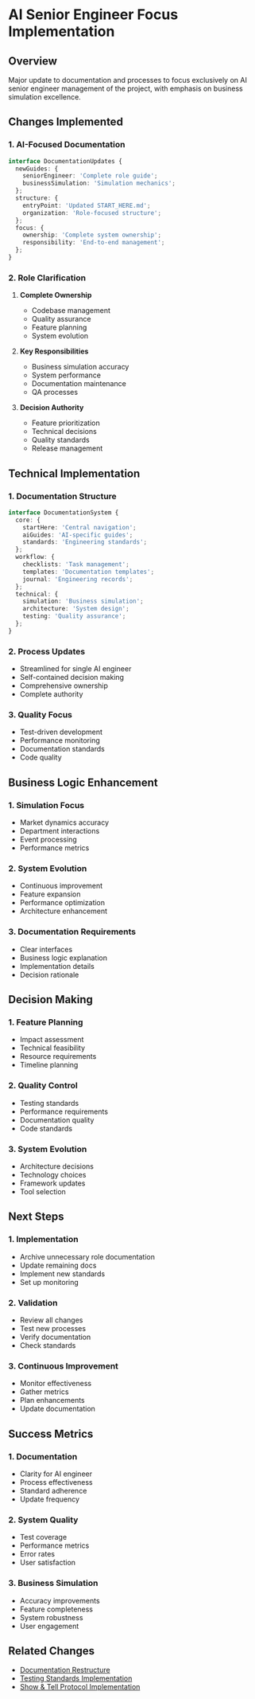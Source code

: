 # AI Senior Engineer Focus Implementation

## Overview
Major update to documentation and processes to focus exclusively on AI senior engineer management of the project, with emphasis on business simulation excellence.

## Changes Implemented

### 1. AI-Focused Documentation
```typescript
interface DocumentationUpdates {
  newGuides: {
    seniorEngineer: 'Complete role guide';
    businessSimulation: 'Simulation mechanics';
  };
  structure: {
    entryPoint: 'Updated START_HERE.md';
    organization: 'Role-focused structure';
  };
  focus: {
    ownership: 'Complete system ownership';
    responsibility: 'End-to-end management';
  };
}
```

### 2. Role Clarification

1. **Complete Ownership**
   - Codebase management
   - Quality assurance
   - Feature planning
   - System evolution

2. **Key Responsibilities**
   - Business simulation accuracy
   - System performance
   - Documentation maintenance
   - QA processes

3. **Decision Authority**
   - Feature prioritization
   - Technical decisions
   - Quality standards
   - Release management

## Technical Implementation

### 1. Documentation Structure
```typescript
interface DocumentationSystem {
  core: {
    startHere: 'Central navigation';
    aiGuides: 'AI-specific guides';
    standards: 'Engineering standards';
  };
  workflow: {
    checklists: 'Task management';
    templates: 'Documentation templates';
    journal: 'Engineering records';
  };
  technical: {
    simulation: 'Business simulation';
    architecture: 'System design';
    testing: 'Quality assurance';
  };
}
```

### 2. Process Updates
- Streamlined for single AI engineer
- Self-contained decision making
- Comprehensive ownership
- Complete authority

### 3. Quality Focus
- Test-driven development
- Performance monitoring
- Documentation standards
- Code quality

## Business Logic Enhancement

### 1. Simulation Focus
- Market dynamics accuracy
- Department interactions
- Event processing
- Performance metrics

### 2. System Evolution
- Continuous improvement
- Feature expansion
- Performance optimization
- Architecture enhancement

### 3. Documentation Requirements
- Clear interfaces
- Business logic explanation
- Implementation details
- Decision rationale

## Decision Making

### 1. Feature Planning
- Impact assessment
- Technical feasibility
- Resource requirements
- Timeline planning

### 2. Quality Control
- Testing standards
- Performance requirements
- Documentation quality
- Code standards

### 3. System Evolution
- Architecture decisions
- Technology choices
- Framework updates
- Tool selection

## Next Steps

### 1. Implementation
- Archive unnecessary role documentation
- Update remaining docs
- Implement new standards
- Set up monitoring

### 2. Validation
- Review all changes
- Test new processes
- Verify documentation
- Check standards

### 3. Continuous Improvement
- Monitor effectiveness
- Gather metrics
- Plan enhancements
- Update documentation

## Success Metrics

### 1. Documentation
- Clarity for AI engineer
- Process effectiveness
- Standard adherence
- Update frequency

### 2. System Quality
- Test coverage
- Performance metrics
- Error rates
- User satisfaction

### 3. Business Simulation
- Accuracy improvements
- Feature completeness
- System robustness
- User engagement

## Related Changes
- [Documentation Restructure](./2025-01-28-documentation-restructure.md)
- [Testing Standards Implementation](./2025-01-28-testing-standards.md)
- [Show & Tell Protocol Implementation](./2025-01-28-show-and-tell.md)
